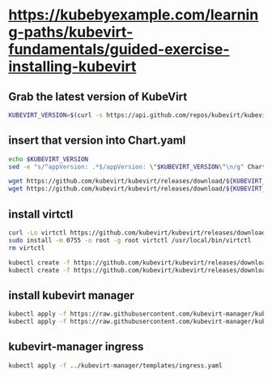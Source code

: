 # https://kubebyexample.com/learning-paths/kubevirt-fundamentals/guided-exercise-installing-kubevirt

## Grab the latest version of KubeVirt

```bash
KUBEVIRT_VERSION=$(curl -s https://api.github.com/repos/kubevirt/kubevirt/releases/latest | awk -F '[ \t":]+' '/tag_name/ {print $3}')
```

## insert that version into Chart.yaml

```bash
echo $KUBEVIRT_VERSION
sed -e "s/^appVersion: .*$/appVersion: \"$KUBEVIRT_VERSION\"\n/g" Chart.yaml
```

```bash
wget https://github.com/kubevirt/kubevirt/releases/download/${KUBEVIRT_VERSION}/kubevirt-operator.yaml -O templates/kubevirt-operator.yaml
wget https://github.com/kubevirt/kubevirt/releases/download/${KUBEVIRT_VERSION}/kubevirt-cr.yaml -O templates/kubevirt-cr.yaml
```

## install virtctl
```bash
curl -Lo virtctl https://github.com/kubevirt/kubevirt/releases/download/${KUBEVIRT_VERSION}/virtctl-${KUBEVIRT_VERSION}-linux-amd64
sudo install -m 0755 -o root -g root virtctl /usr/local/bin/virtctl
rm virtctl
```

```bash
kubectl create -f https://github.com/kubevirt/kubevirt/releases/download/${KUBEVIRT_VERSION}/kubevirt-operator.yaml
kubectl create -f https://github.com/kubevirt/kubevirt/releases/download/${KUBEVIRT_VERSION}/kubevirt-cr.yaml
```

## install kubevirt manager
```bash
kubectl apply -f https://raw.githubusercontent.com/kubevirt-manager/kubevirt-manager/main/kubernetes/bundled.yaml
kubectl apply -f https://raw.githubusercontent.com/kubevirt-manager/kubevirt-manager/refs/heads/main/kubernetes/prometheus-config.yaml
```

## kubevirt-manager ingress
```bash
kubectl apply -f ../kubevirt-manager/templates/ingress.yaml
```


